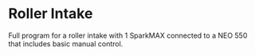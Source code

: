 # Roller Intake

Full program for a roller intake with 1 SparkMAX connected to a NEO 550 that includes basic manual control.
